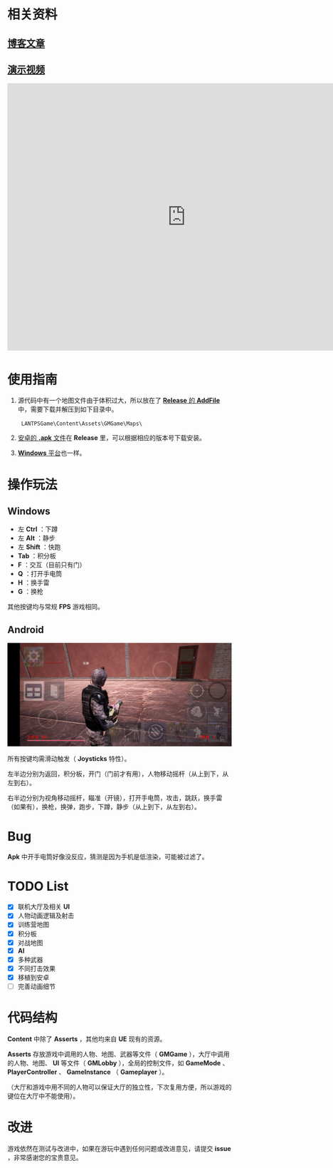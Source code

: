 # 相关资料

## [博客文章](https://zong4.github.io/2022/08/03/22FPSGame/)

## [演示视频](https://zong4.github.io/gallery/media/#LANTPSGame)

<iframe src="https://www.bilibili.com/video/BV1gt4y177cP/" scrolling="no" width="800px" height="600px" border="0" frameborder="no" framespacing="0" allowfullscreen="true"> </iframe>

# 使用指南

1. 源代码中有一个地图文件由于体积过大，所以放在了 [**Release** 的 **AddFile**](https://github.com/zong4/LANTPSGame/releases/tag/Demonstration_BuiltData.uasset_v1.0.0) 中，需要下载并解压到如下目录中。

        LANTPSGame\Content\Assets\GMGame\Maps\

2. [安卓的 **.apk** 文件](https://github.com/zong4/LANTPSGame/releases/tag/Android_v1.0.0)在 **Release** 里，可以根据相应的版本号下载安装。

3. [**Windows** 平台](https://github.com/zong4/LANTPSGame/releases/tag/Windows_v1.0.0)也一样。

# 操作玩法

## Windows

* 左 **Ctrl**   ：下蹲
* 左 **Alt**    ：静步
* 左 **Shift**  ：快跑
* **Tab**       ：积分板
* **F**         ：交互（目前只有门）
* **Q**         ：打开手电筒
* **H**         ：换手雷
* **G**         ：换枪

其他按键均与常规 **FPS** 游戏相同。

## Android

![操作界面](/MDSource/ControlUI1.jpg)

所有按键均需滑动触发（ **Joysticks** 特性）。

左半边分别为返回，积分板，开门（门前才有用），人物移动摇杆（从上到下，从左到右）。

右半边分别为视角移动摇杆，瞄准（开镜），打开手电筒，攻击，跳跃，换手雷（如果有），换枪，换弹，跑步，下蹲，静步（从上到下，从左到右）。

# Bug

**Apk** 中开手电筒好像没反应，猜测是因为手机是低渲染，可能被过滤了。

# TODO List

- [x] 联机大厅及相关 **UI** 
- [x] 人物动画逻辑及射击
- [x] 训练营地图
- [x] 积分板
- [x] 对战地图
- [x] **AI**
- [x] 多种武器
- [x] 不同打击效果
- [x] 移植到安卓
- [ ] 完善动画细节

# 代码结构

**Content** 中除了 **Asserts** ，其他均来自 **UE** 现有的资源。

**Asserts** 存放游戏中调用的人物、地图、武器等文件（ **GMGame** ），大厅中调用的人物、地图、 **UI** 等文件（ **GMLobby** ），全局的控制文件，如 **GameMode** 、 **PlayerController** 、 **GameInstance** （ **Gameplayer** ）。

（大厅和游戏中用不同的人物可以保证大厅的独立性，下次复用方便，所以游戏的键位在大厅中不能使用）。

# 改进

游戏依然在测试与改进中，如果在游玩中遇到任何问题或改进意见，请提交 **issue** ，非常感谢您的宝贵意见。
